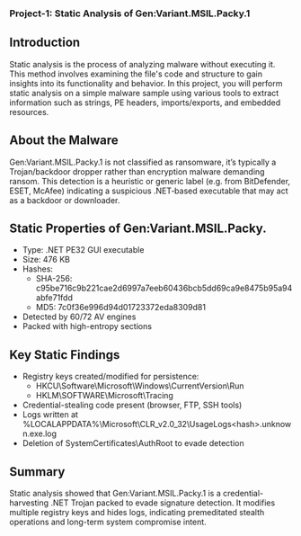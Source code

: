 ### Project-1: Static Analysis of Gen:Variant.MSIL.Packy.1

## Introduction
Static analysis is the process of analyzing malware without executing it. This method involves examining the file's code and structure to gain insights into its functionality and behavior. In this project, you will perform static analysis on a simple malware sample using various tools to extract information such as strings, PE headers, imports/exports, and embedded resources.

## About the Malware
Gen:Variant.MSIL.Packy.1 is not classified as ransomware, it’s typically a Trojan/backdoor dropper rather than encryption malware demanding ransom. This detection is a heuristic or generic label (e.g. from BitDefender, ESET, McAfee) indicating a suspicious .NET‑based executable that may act as a backdoor or downloader.

## Static Properties of Gen:Variant.MSIL.Packy.

- Type: .NET PE32 GUI executable
- Size: 476 KB
- Hashes:
  - SHA-256: c95be716c9b221cae2d6997a7eeb60436bcb5dd69ca9e8475b95a94abfe71fdd
  - MD5: 7c0f36e996d94d01723372eda8309d81
- Detected by 60/72 AV engines
- Packed with high-entropy sections

## Key Static Findings

- Registry keys created/modified for persistence:
  - HKCU\Software\Microsoft\Windows\CurrentVersion\Run
  - HKLM\SOFTWARE\Microsoft\Tracing
- Credential-stealing code present (browser, FTP, SSH tools)
- Logs written at %LOCALAPPDATA%\Microsoft\CLR_v2.0_32\UsageLogs\<hash>.unknown.exe.log
- Deletion of SystemCertificates\AuthRoot to evade detection

## Summary
Static analysis showed that Gen:Variant.MSIL.Packy.1 is a credential-harvesting .NET Trojan packed to evade signature detection. It modifies multiple registry keys and hides logs, indicating premeditated stealth operations and long-term system compromise intent.
